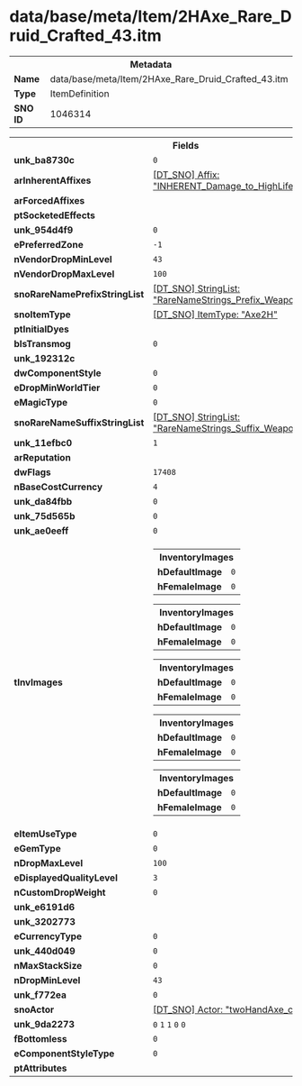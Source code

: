 <h1>data/base/meta/Item/2HAxe_Rare_Druid_Crafted_43.itm</h1><table><tr><th colspan="100%">Metadata</th></tr><tr><td><b>Name</b></td><td>data/base/meta/Item/2HAxe_Rare_Druid_Crafted_43.itm</td></tr><tr><td><b>Type</b></td><td>ItemDefinition</td></tr><tr><td><b>SNO ID</b></td><td>1046314</td></tr></table>

<table><tr><th colspan="100%">Fields</th></tr><tr><td><b>unk_ba8730c</b></td><td><code>0</code></td></tr><tr><td><b>arInherentAffixes</b></td><td><a href="..\Affix\INHERENT_Damage_to_HighLife.aff">[DT_SNO] Affix: "INHERENT_Damage_to_HighLife"</a>
</td></tr><tr><td><b>arForcedAffixes</b></td><td></td></tr><tr><td><b>ptSocketedEffects</b></td><td></td></tr><tr><td><b>unk_954d4f9</b></td><td><code>0</code></td></tr><tr><td><b>ePreferredZone</b></td><td><code>-1</code></td></tr><tr><td><b>nVendorDropMinLevel</b></td><td><code>43</code></td></tr><tr><td><b>nVendorDropMaxLevel</b></td><td><code>100</code></td></tr><tr><td><b>snoRareNamePrefixStringList</b></td><td><a href="..\..\..\enUS_Text\meta\StringList\RareNameStrings_Prefix_Weapon_SwingBlade.stl">[DT_SNO] StringList: "RareNameStrings_Prefix_Weapon_SwingBlade"</a></td></tr><tr><td><b>snoItemType</b></td><td><a href="..\ItemType\Axe2H.itt">[DT_SNO] ItemType: "Axe2H"</a></td></tr><tr><td><b>ptInitialDyes</b></td><td></td></tr><tr><td><b>bIsTransmog</b></td><td><code>0</code></td></tr><tr><td><b>unk_192312c</b></td><td></td></tr><tr><td><b>dwComponentStyle</b></td><td><code>0</code></td></tr><tr><td><b>eDropMinWorldTier</b></td><td><code>0</code></td></tr><tr><td><b>eMagicType</b></td><td><code>0</code></td></tr><tr><td><b>snoRareNameSuffixStringList</b></td><td><a href="..\..\..\enUS_Text\meta\StringList\RareNameStrings_Suffix_Weapon_SwingBlade.stl">[DT_SNO] StringList: "RareNameStrings_Suffix_Weapon_SwingBlade"</a></td></tr><tr><td><b>unk_11efbc0</b></td><td><code>1</code></td></tr><tr><td><b>arReputation</b></td><td></td></tr><tr><td><b>dwFlags</b></td><td><code>17408</code></td></tr><tr><td><b>nBaseCostCurrency</b></td><td><code>4</code></td></tr><tr><td><b>unk_da84fbb</b></td><td><code>0</code></td></tr><tr><td><b>unk_75d565b</b></td><td><code>0</code></td></tr><tr><td><b>unk_ae0eeff</b></td><td><code>0</code></td></tr><tr><td><b>tInvImages</b></td><td><table><tr><th colspan="100%">InventoryImages</th></tr><tr><td><b>hDefaultImage</b></td><td><code>0</code></td></tr><tr><td><b>hFemaleImage</b></td><td><code>0</code></td></tr></table>


<table><tr><th colspan="100%">InventoryImages</th></tr><tr><td><b>hDefaultImage</b></td><td><code>0</code></td></tr><tr><td><b>hFemaleImage</b></td><td><code>0</code></td></tr></table>


<table><tr><th colspan="100%">InventoryImages</th></tr><tr><td><b>hDefaultImage</b></td><td><code>0</code></td></tr><tr><td><b>hFemaleImage</b></td><td><code>0</code></td></tr></table>


<table><tr><th colspan="100%">InventoryImages</th></tr><tr><td><b>hDefaultImage</b></td><td><code>0</code></td></tr><tr><td><b>hFemaleImage</b></td><td><code>0</code></td></tr></table>


<table><tr><th colspan="100%">InventoryImages</th></tr><tr><td><b>hDefaultImage</b></td><td><code>0</code></td></tr><tr><td><b>hFemaleImage</b></td><td><code>0</code></td></tr></table>


</td></tr><tr><td><b>eItemUseType</b></td><td><code>0</code></td></tr><tr><td><b>eGemType</b></td><td><code>0</code></td></tr><tr><td><b>nDropMaxLevel</b></td><td><code>100</code></td></tr><tr><td><b>eDisplayedQualityLevel</b></td><td><code>3</code></td></tr><tr><td><b>nCustomDropWeight</b></td><td><code>0</code></td></tr><tr><td><b>unk_e6191d6</b></td><td></td></tr><tr><td><b>unk_3202773</b></td><td></td></tr><tr><td><b>eCurrencyType</b></td><td><code>0</code></td></tr><tr><td><b>unk_440d049</b></td><td><code>0</code></td></tr><tr><td><b>nMaxStackSize</b></td><td><code>0</code></td></tr><tr><td><b>nDropMinLevel</b></td><td><code>43</code></td></tr><tr><td><b>unk_f772ea</b></td><td><code>0</code></td></tr><tr><td><b>snoActor</b></td><td><a href="..\Actor\twoHandAxe_crft06.acr">[DT_SNO] Actor: "twoHandAxe_crft06"</a></td></tr><tr><td><b>unk_9da2273</b></td><td><code>0</code>
<code>1</code>
<code>1</code>
<code>0</code>
<code>0</code>
</td></tr><tr><td><b>fBottomless</b></td><td><code>0</code></td></tr><tr><td><b>eComponentStyleType</b></td><td><code>0</code></td></tr><tr><td><b>ptAttributes</b></td><td></td></tr></table>

